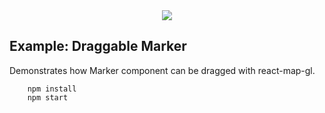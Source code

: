 <div align="center">
  <img src="https://avatars3.githubusercontent.com/u/2105791?v=3&s=200" />
</div>

## Example: Draggable Marker

Demonstrates how Marker component can be dragged with react-map-gl.

```
    npm install
    npm start
```
